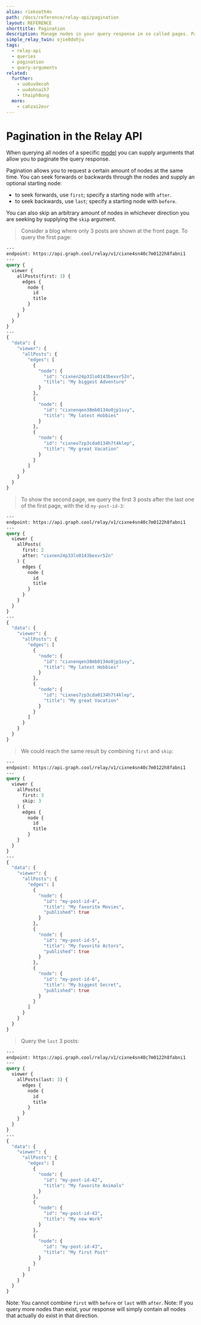 ```yaml
---
alias: riekooth4o
path: /docs/reference/relay-api/pagination
layout: REFERENCE
shorttitle: Pagination
description: Manage nodes in your query response in so called pages. Pagination is expressed with GraphQL query arguments.
simple_relay_twin: ojie8dohju
tags:
  - relay-api
  - queries
  - pagination
  - query-arguments
related:
  further:
    - uo6uv0ecoh
    - uu4ohnaih7
    - thaiph8ung
  more:
    - cahzai2eur
---
```


# Pagination in the Relay API

When querying all nodes of a specific [model](!alias-ij2choozae) you can supply arguments that allow you to paginate the query response.

Pagination allows you to request a certain amount of nodes at the same time. You can seek forwards or backwards through the nodes and supply an optional starting node:
* to seek forwards, use `first`; specify a starting node with `after`.
* to seek backwards, use `last`; specify a starting node with `before`.

You can also skip an arbitrary amount of nodes in whichever direction you are seeking by supplying the `skip` argument.

> Consider a blog where only 3 posts are shown at the front page. To query the first page:

```graphql
---
endpoint: https://api.graph.cool/relay/v1/cixne4sn40c7m0122h8fabni1
---
query {
  viewer {
    allPosts(first: 3) {
      edges {
        node {
          id
          title
        }
      }
    }
  }
}
---
{
  "data": {
    "viewer": {
      "allPosts": {
        "edges": [
          {
            "node": {
              "id": "cixnen24p33lo0143bexvr52n",
              "title": "My biggest Adventure"
            }
          },
          {
            "node": {
              "id": "cixnenqen38mb0134o0jp1svy",
              "title": "My latest Hobbies"
            }
          },
          {
            "node": {
              "id": "cixneo7zp3cda0134h7t4klep",
              "title": "My great Vacation"
            }
          }
        ]
      }
    }
  }
}
```

> To show the second page, we query the first 3 posts after the last one of the first page, with the id `my-post-id-3`:

```graphql
---
endpoint: https://api.graph.cool/relay/v1/cixne4sn40c7m0122h8fabni1
---
query {
  viewer {
    allPosts(
      first: 2
      after: "cixnen24p33lo0143bexvr52n"
    ) {
      edges {
        node {
          id
          title
        }
      }
    }
  }
}
---
{
  "data": {
    "viewer": {
      "allPosts": {
        "edges": [
          {
            "node": {
              "id": "cixnenqen38mb0134o0jp1svy",
              "title": "My latest Hobbies"
            }
          },
          {
            "node": {
              "id": "cixneo7zp3cda0134h7t4klep",
              "title": "My great Vacation"
            }
          }
        ]
      }
    }
  }
}
```

> We could reach the same result by combining `first` and `skip`:

```graphql
---
endpoint: https://api.graph.cool/relay/v1/cixne4sn40c7m0122h8fabni1
---
query {
  viewer {
    allPosts(
      first: 3
      skip: 3
    ) {
      edges {
        node {
          id
          title
        }
    }
  }
}
---
{
  "data": {
    "viewer": {
      "allPosts": {
        "edges": [
          {
            "node": {
              "id": "my-post-id-4",
              "title": "My favorite Movies",
              "published": true
            }
          },
          {
            "node": {
              "id": "my-post-id-5",
              "title": "My favorite Actors",
              "published": true
            }
          },
          {
            "node": {
              "id": "my-post-id-6",
              "title": "My biggest Secret",
              "published": true
            }
          }
        ]
      }
    }
  }
}
```

> Query the `last` 3 posts:

```graphql
---
endpoint: https://api.graph.cool/relay/v1/cixne4sn40c7m0122h8fabni1
---
query {
  viewer {
    allPosts(last: 3) {
      edges {
        node {
          id
          title
        }
      }
    }
  }
}
---
{
  "data": {
    "viewer": {
      "allPosts": {
        "edges": [
          {
            "node": {
              "id": "my-post-id-42",
              "title": "My favorite Animals"
            }
          },
          {
            "node": {
              "id": "my-post-id-43",
              "title": "My new Work"
            }
          },
          {
            "node": {
              "id": "my-post-id-43",
              "title": "My first Post"
            }
          }
        ]
      }
    }
  }
}
```

Note: You cannot combine `first` with `before` or `last` with `after`.
Note: If you query more nodes than exist, your response will simply contain all nodes that actually do exist in that direction.
